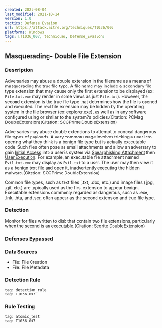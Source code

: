 ```yaml
---
created: 2021-08-04
last_modified: 2021-10-14
version: 1.0
tactics: Defense Evasion
url: https://attack.mitre.org/techniques/T1036/007
platforms: Windows
tags: [T1036_007, techniques, Defense_Evasion]
---
```


## Masquerading- Double File Extension

### Description

Adversaries may abuse a double extension in the filename as a means of masquerading the true file type. A file name may include a secondary file type extension that may cause only the first extension to be displayed (ex: <code>File.txt.exe</code> may render in some views as just <code>File.txt</code>). However, the second extension is the true file type that determines how the file is opened and executed. The real file extension may be hidden by the operating system in the file browser (ex: explorer.exe), as well as in any software configured using or similar to the system?s policies.(Citation: PCMag DoubleExtension)(Citation: SOCPrime DoubleExtension) 

Adversaries may abuse double extensions to attempt to conceal dangerous file types of payloads. A very common usage involves tricking a user into opening what they think is a benign file type but is actually executable code. Such files often pose as email attachments and allow an adversary to gain [Initial Access](https://attack.mitre.org/tactics/TA0001) into a user?s system via [Spearphishing Attachment](https://attack.mitre.org/techniques/T1566/001) then [User Execution](https://attack.mitre.org/techniques/T1204). For example, an executable file attachment named <code>Evil.txt.exe</code> may display as <code>Evil.txt</code> to a user. The user may then view it as a benign text file and open it, inadvertently executing the hidden malware.(Citation: SOCPrime DoubleExtension)

Common file types, such as text files (.txt, .doc, etc.) and image files (.jpg, .gif, etc.) are typically used as the first extension to appear benign. Executable extensions commonly regarded as dangerous, such as .exe, .lnk, .hta, and .scr, often appear as the second extension and true file type.

### Detection

Monitor for files written to disk that contain two file extensions, particularly when the second is an executable.(Citation: Seqrite DoubleExtension)

### Defenses Bypassed



### Data Sources

  - File: File Creation
  -  File: File Metadata
### Detection Rule

```query
tag: detection_rule
tag: T1036_007
```

### Rule Testing

```query
tag: atomic_test
tag: T1036_007
```
